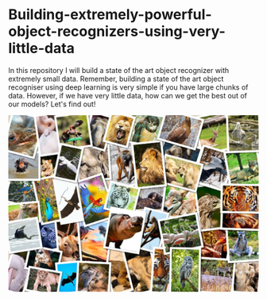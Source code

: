 # Building-extremely-powerful-object-recognizers-using-very-little-data
In this repository I will build a state of the art object recognizer with extremely small data. Remember, building a state of the art object recogniser using deep learning is very simple if you have large chunks of data. However, if we have very little data, how can we get the best out of our models? Let's find out!

<img src='/Transfer Learning/images/collage.jpg'/>
